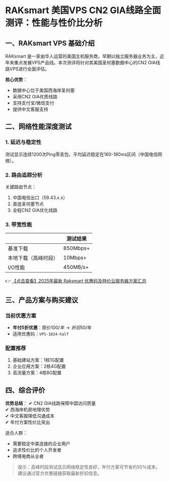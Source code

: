 # RAKsmart 美国VPS CN2 GIA线路全面测评：性能与性价比分析

## 一、RAKsmart VPS 基础介绍

RAKsmart 是一家由华人运营的美国主机服务商，早期以独立服务器业务为主，近年来重点发展VPS产品线。本次测评将针对其美国圣何塞数据中心的CN2 GIA线路VPS进行全面评估。

**核心优势**：
- 数据中心位于美国西海岸圣何塞
- 采用CN2 GIA优质线路
- 支持支付宝/微信支付
- 提供中文客服支持

## 二、网络性能深度测试

### 1. 延迟与稳定性
测试显示连续1200次Ping零丢包，平均延迟稳定在160-180ms区间（中国电信网络）。

### 2. 路由追踪分析
关键路由节点：
1. 中国电信出口（59.43.x.x）
2. 直连圣何塞节点
3. 全程CN2 GIA优化线路

### 3. 带宽性能
|| 测试结果 |
|---|----|
| 基准下载 | 850Mbps+ |
| 本地下载（高峰时段） | 10Mbps+ |
| I/O性能 | 450MB/s+ |

👉 [【点击查看】2025年最新 Raksmart 优惠码及特价云服务器方案汇总](https://bit.ly/raksmart)

## 三、产品方案与购买建议

### 当前优惠方案
- **年付5折优惠**：原价$100/年 → 折后$50/年
- 适用优惠码：`VPS-1024-half`

### 配置推荐
1. 基础建站方案：1核1G配置
2. 企业应用方案：2核4G配置
3. 高流量方案：4核8G配置

## 四、综合评价

**优势总结**：
✔ CN2 GIA线路保障中国访问质量  
✔ 西海岸机房地理优势  
✔ 中文客服降低沟通成本  
✔ 年付方案性价比突出  

适合人群：
- 需要稳定中美连接的企业用户
- 追求性价比的个人开发者
- 跨境电商从业者

> 提示：高峰时段测试显示网络稳定性良好，年付方案可节省约50%成本。建议通过官方优惠链接获取最新折扣信息。